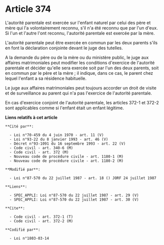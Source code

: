 # Article 374

L'autorité parentale est exercée sur l'enfant naturel par celui des père et mère qui l'a volontairement reconnu, s'il n'a été
reconnu que par l'un d'eux. Si l'un et l'autre l'ont reconnu, l'autorité parentale est exercée par la mère.

L'autorité parentale peut être exercée en commun par les deux parents s'ils en font la déclaration conjointe devant le juge
des tutelles.

A la demande du père ou de la mère ou du ministère public, le juge aux affaires matrimoniales peut modifier les conditions
d'exercice de l'autorité parentale et décider qu'elle sera exercée soit par l'un des deux parents, soit en commun par le père
et la mère ; il indique, dans ce cas, le parent chez lequel l'enfant a sa résidence habituelle.

Le juge aux affaires matrimoniales peut toujours accorder un droit de visite et de surveillance au parent qui n'a pas
l'exercice de l'autorité parentale.

En cas d'exercice conjoint de l'autorité parentale, les articles 372-1 et 372-2 sont applicables comme si l'enfant était un
enfant légitime.

**Liens relatifs à cet article**

	**Cité par**:

	  - Loi n°70-459 du 4 juin 1970 - art. 11 (V)
	  - Loi n°93-22 du 8 janvier 1993 - art. 46 (V)
	  - Décret n°93-1091 du 16 septembre 1993 - art. 22 (V)
	  - Code civil - art. 340-6 (M)
	  - Code civil - art. 372 (M)
	  - Nouveau code de procédure civile - art. 1180-1 (M)
	  - Nouveau code de procédure civile - art. 1180-2 (M)

	**Modifié par**:

	  - Loi n°87-570 du 22 juillet 1987 - art. 18 () JORF 24 juillet 1987

	**Liens**:

	  - SPEC_APPLI: Loi n°87-570 du 22 juillet 1987 - art. 29 (V)
	  - SPEC_APPLI: Loi n°87-570 du 22 juillet 1987 - art. 30 (V)

	**Cite**:

	  - Code civil - art. 372-1 (T)
	  - Code civil - art. 372-2 (M)

	**Codifié par**:

	  - Loi n°1803-03-14
